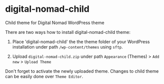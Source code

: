 # digital-nomad-child
Child theme for Digital Nomad WordPress theme

There are two ways how to install digital-nomad-child theme:

1. Place 'digital-nomad-child' the the theme folder of your WordPress installation under path `/wp-content/themes` using `sftp`.

2. Upload `digital-nomad-child.zip` under path `Appearance` (Themes) > `Add new` > `Upload Theme`

Don't forget to activate the newly uploaded theme. Changes to child theme can be easily done over `Theme Editor`.